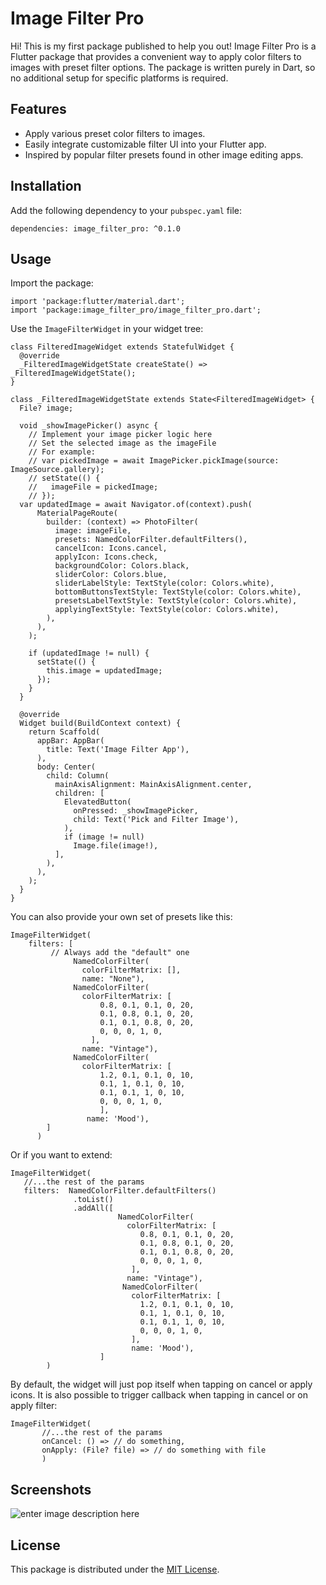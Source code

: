 
# Image Filter Pro

Hi! This is my first package published to help you out!
Image Filter Pro is a Flutter package that provides a convenient way to apply color filters to images with preset filter options. The package is written purely in Dart, so no additional setup for specific platforms is required.


## Features

-   Apply various preset color filters to images.
-   Easily integrate customizable filter UI into your Flutter app.
-   Inspired by popular filter presets found in other image editing apps.


## Installation

Add the following dependency to your `pubspec.yaml` file:

`dependencies:
image_filter_pro: ^0.1.0`

## Usage

Import the package:

    import 'package:flutter/material.dart';
    import 'package:image_filter_pro/image_filter_pro.dart';

Use the `ImageFilterWidget` in your widget tree:

    class FilteredImageWidget extends StatefulWidget {  
      @override  
      _FilteredImageWidgetState createState() => _FilteredImageWidgetState();  
    }  
      
    class _FilteredImageWidgetState extends State<FilteredImageWidget> {  
      File? image;  
      
      void _showImagePicker() async {  
        // Implement your image picker logic here  
        // Set the selected image as the imageFile 
        // For example: 
        // var pickedImage = await ImagePicker.pickImage(source: ImageSource.gallery); 
        // setState(() { 
        //   imageFile = pickedImage; 
        // });  
      var updatedImage = await Navigator.of(context).push(  
          MaterialPageRoute(  
            builder: (context) => PhotoFilter(  
              image: imageFile,  
              presets: NamedColorFilter.defaultFilters(),  
              cancelIcon: Icons.cancel,  
              applyIcon: Icons.check,  
              backgroundColor: Colors.black,  
              sliderColor: Colors.blue,  
              sliderLabelStyle: TextStyle(color: Colors.white),  
              bottomButtonsTextStyle: TextStyle(color: Colors.white),  
              presetsLabelTextStyle: TextStyle(color: Colors.white),  
              applyingTextStyle: TextStyle(color: Colors.white),  
            ),  
          ),  
        );  
      
        if (updatedImage != null) {  
          setState(() {  
            this.image = updatedImage;  
          });  
        }  
      }  
      
      @override  
      Widget build(BuildContext context) {  
        return Scaffold(  
          appBar: AppBar(  
            title: Text('Image Filter App'),  
          ),  
          body: Center(  
            child: Column(  
              mainAxisAlignment: MainAxisAlignment.center,  
              children: [  
                ElevatedButton(  
                  onPressed: _showImagePicker,  
                  child: Text('Pick and Filter Image'),  
                ),  
                if (image != null)  
                  Image.file(image!),  
              ],  
            ),  
          ),  
        );  
      }  
    }

You can also provide your own set of presets like this:

    ImageFilterWidget(
        filters: [
    		 // Always add the "default" one
    			  NamedColorFilter(  
    				colorFilterMatrix: [],  
    			    name: "None"),  
    			  NamedColorFilter(  
    				colorFilterMatrix: [  
    					0.8, 0.1, 0.1, 0, 20,  
    					0.1, 0.8, 0.1, 0, 20,  
    					0.1, 0.1, 0.8, 0, 20,  
    					0, 0, 0, 1, 0,  
    				  ],  
    				name: "Vintage"),  
    			  NamedColorFilter(  
    				colorFilterMatrix: [  
    					1.2, 0.1, 0.1, 0, 10,  
    					0.1, 1, 0.1, 0, 10,  
    					0.1, 0.1, 1, 0, 10,  
    					0, 0, 0, 1, 0,  
    				    ],  
    				 name: 'Mood'),  
    		]
          )

Or if you want to extend:

    ImageFilterWidget(
	   //...the rest of the params
       filters:  NamedColorFilter.defaultFilters()
                  .toList()
                  .addAll([ 
    					    NamedColorFilter(  
    						  colorFilterMatrix: [  
    						     0.8, 0.1, 0.1, 0, 20,  
    						     0.1, 0.8, 0.1, 0, 20,  
    						     0.1, 0.1, 0.8, 0, 20,  
    						     0, 0, 0, 1, 0,  
    						   ],  
    						  name: "Vintage"),  
    						 NamedColorFilter(  
    						   colorFilterMatrix: [  
    						     1.2, 0.1, 0.1, 0, 10,  
    						     0.1, 1, 0.1, 0, 10,  
    						     0.1, 0.1, 1, 0, 10,  
    						     0, 0, 0, 1, 0,  
    						   ],  
    						   name: 'Mood'),  
    					]
            )

By default, the widget will just pop itself when tapping on cancel or apply icons.
It is also possible to trigger callback when tapping in cancel or on apply filter:

    ImageFilterWidget(
    	   //...the rest of the params
    	   onCancel: () => // do something,
    	   onApply: (File? file) => // do something with file
    	   )

## Screenshots

![enter image description here](https://github.com/sharokh1/image_filter_pro/blob/main/example_filter.gif?raw=true)

## License

This package is distributed under the [MIT License](https://mit-license.org/).
